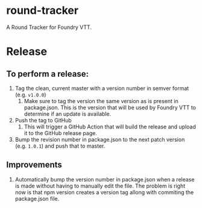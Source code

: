 # round-tracker

A Round Tracker for Foundry VTT.

# Release

## To perform a release:

1. Tag the clean, current master with a version number in semver format (e.g. `v1.0.0`)
   1. Make sure to tag the version the same version as is present in package.json. This is the version that will be used by Foundry VTT to determine if an update is available.
1. Push the tag to GitHub
   1. This will trigger a GitHub Action that will build the release and upload it to the GitHub release page.
1. Bump the revision number in package.json to the next patch version (e.g. `1.0.1`) and push that to master.

## Improvements

1. Automatically bump the version number in package.json when a release is made without having to manually edit the file. The problem is right now is that npm version creates a version tag allong with commiting the package.json file.
